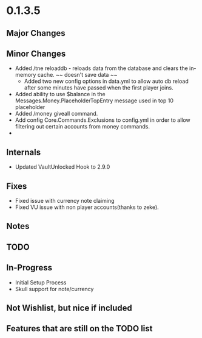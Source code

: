 # 0.1.3.5

## Major Changes

## Minor Changes

- Added /tne reloaddb - reloads data from the database and clears the in-memory cache. ~~ doesn't
  save data ~~
    - Added two new config options in data.yml to allow auto db reload after some minutes have
      passed when the first player joins.
- Added ability to use $balance in the Messages.Money.PlaceholderTopEntry message used in top 10
  placeholder
- Added /money giveall command.
- Add config Core.Commands.Exclusions to config.yml in order to allow filtering out certain accounts
  from money commands.
-

## Internals

- Updated VaultUnlocked Hook to 2.9.0

## Fixes

- Fixed issue with currency note claiming
- Fixed VU issue with non player accounts(thanks to zeke).

## Notes

## TODO

## In-Progress

- Initial Setup Process
- Skull support for note/currency

## Not Wishlist, but nice if included

## Features that are still on the TODO list